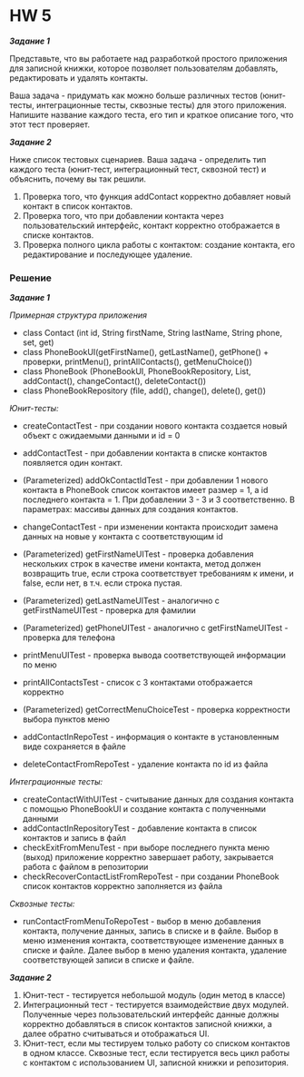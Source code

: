 # HW 5

**_Задание 1_**

Представьте, что вы работаете над разработкой простого приложения для записной книжки,
которое позволяет пользователям добавлять, редактировать и удалять контакты.

Ваша задача - придумать как можно больше различных тестов (юнит-тесты, интеграционные тесты,
сквозные тесты) для этого приложения. Напишите название каждого теста, его тип и краткое
описание того, что этот тест проверяет.

**_Задание 2_**

Ниже список тестовых сценариев. Ваша задача - определить тип каждого теста (юнит-тест,
интеграционный тест, сквозной тест) и объяснить, почему вы так решили.

1. Проверка того, что функция addContact корректно добавляет новый контакт в список контактов.
2. Проверка того, что при добавлении контакта через пользовательский интерфейс, контакт
   корректно отображается в списке контактов.
3. Проверка полного цикла работы с контактом: создание контакта, его редактирование и
   последующее удаление.

### Решение

**_Задание 1_**

_Примерная структура приложения_

* class Contact (int id, String firstName, String lastName, String phone, set, get)
* class PhoneBookUI(getFirstName(), getLastName(), getPhone() + проверки, printMenu(),
  printAllContacts(), getMenuChoice())
* class PhoneBook (PhoneBookUI, PhoneBookRepository, List<Contact>, addContact(),
  changeContact(), deleteContact())
* class PhoneBookRepository (file, add(), change(), delete(), get())

_Юнит-тесты:_

* createContactTest - при создании нового контакта создается новый объект с ожидаемыми
  данными и id = 0

* addContactTest - при добавлении контакта в списке контактов появляется один контакт.
* (Parameterized) addOkContactIdTest - при добавлении 1 нового контакта в PhoneBook список
  контактов имеет размер = 1, а id последнего контакта = 1. При добавлении 3 - 3 и 3 соответственно.
  В параметрах: массивы данных для создания контактов.
* changeContactTest - при изменении контакта происходит замена данных на новые у контакта
  с соответствующим id

* (Parameterized) getFirstNameUITest - проверка добавления нескольких строк в качестве
  имени контакта, метод должен возвращить true, если строка соответствует требованиям к имени,
  и false, если нет, в т.ч. если строка пустая.
* (Parameterized) getLastNameUITest - аналогично с getFirstNameUITest - проверка для фамилии
* (Parameterized) getPhoneUITest - аналогично с getFirstNameUITest - проверка для телефона
* printMenuUITest - проверка вывода соответствующей информации по меню
* printAllContactsTest - список с 3 контактами отображается корректно
* (Parameterized) getCorrectMenuChoiceTest - проверка корректности выбора пунктов меню

* addContactInRepoTest - информация о контакте в установленным виде сохраняется в файле
* deleteContactFromRepoTest - удаление контакта по id из файла

_Интеграционные тесты:_

* createContactWithUITest - считывание данных для создания контакта с помощью PhoneBookUI
  и создание контакта с полученными данными
* addContactInRepositoryTest - добавление контакта в список контактов и запись в файл
* checkExitFromMenuTest - при выборе последнего пункта меню (выход) приложение корректно
  завершает работу, закрывается работа с файлом в репозитории
* checkRecoverContactListFromRepoTest - при создании PhoneBook список контактов корректно
  заполняется из файла

_Сквозные тесты:_

* runContactFromMenuToRepoTest - выбор в меню добавления контакта, получение данных, запись
  в списке и в файле. Выбор в меню изменения контакта, соответствующее изменение данных
  в списке и файле. Далее выбор в меню удаления контакта, удаление соответствующей записи
  в списке и файле.

**_Задание 2_**

1. Юнит-тест - тестируется небольшой модуль (один метод в классе)
2. Интеграционный тест - тестируется взаимодействие двух модулей. Полученные через
   пользовательский интерфейс данные должны корректно добавляться в список контактов
   записной книжки, а далее обратно считываться и отображаться UI.
3. Юнит-тест, если мы тестируем только работу со списком контактов в одном классе.
   Сквозные тест, если тестируется весь цикл работы с контактом с использованием UI,
   записной книжки и репозитория.